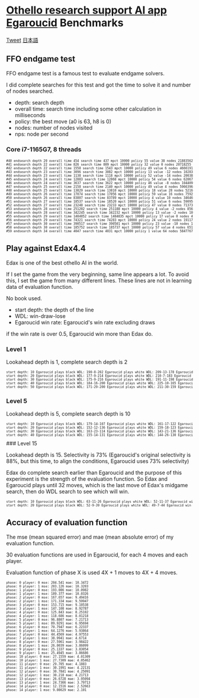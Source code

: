 # [Othello research support AI app Egaroucid](https://www.egaroucid-app.nyanyan.dev/) Benchmarks

<a href="https://twitter.com/share?ref_src=twsrc%5Etfw" class="twitter-share-button" data-text="Othello research support AI app Egaroucid" data-url="https://www.egaroucid-app.nyanyan.dev/" data-hashtags="egaroucid" data-related="takuto_yamana,Nyanyan_Cube" data-show-count="false">Tweet</a><script async src="https://platform.twitter.com/widgets.js" charset="utf-8"></script> <a href=./../ja/>日本語</a>

## FFO endgame test

FFO endgame test is a famous test to evaluate endgame solvers.

I did complete searches for this test and got the time to solve it and number of nodes searched.

* depth: search depth
* overall time: search time including some other calculation in milliseconds
* policy: the best move (a0 is 63, h8 is 0)
* nodes: number of nodes visited
* nps: node per second

### Core i7-1165G7, 8 threads

<div style="font-size:60%"><pre>#40 endsearch depth 20 overall time 454 search time 437 mpct 10000 policy 55 value 38 nodes 21883562 nps 50076800
#41 endsearch depth 22 overall time 826 search time 809 mpct 10000 policy 32 value 0 nodes 20718255 nps 25609709
#42 endsearch depth 22 overall time 1558 search time 1543 mpct 10000 policy 49 value 6 nodes 46661916 nps 30241034
#43 endsearch depth 23 overall time 3096 search time 3082 mpct 10000 policy 13 value -12 nodes 102837142 nps 33367015
#44 endsearch depth 23 overall time 1138 search time 1118 mpct 10000 policy 52 value -14 nodes 20038331 nps 17923372
#45 endsearch depth 24 overall time 12883 search time 12868 mpct 10000 policy 54 value 6 nodes 620671228 nps 48233698
#46 endsearch depth 24 overall time 3637 search time 3622 mpct 10000 policy 46 value -8 nodes 104409194 nps 28826392
#47 endsearch depth 25 overall time 2158 search time 2140 mpct 10000 policy 49 value 4 nodes 59663965 nps 27880357
#48 endsearch depth 25 overall time 13829 search time 13810 mpct 10000 policy 18 value 28 nodes 521653685 nps 37773619
#49 endsearch depth 26 overall time 17074 search time 17056 mpct 10000 policy 59 value 16 nodes 759255959 nps 44515476
#50 endsearch depth 26 overall time 83807 search time 83789 mpct 10000 policy 4 value 10 nodes 3464616181 nps 41349296
#51 endsearch depth 27 overall time 18537 search time 18520 mpct 10000 policy 51 value 6 nodes 590955123 nps 31909023
#52 endsearch depth 27 overall time 23248 search time 23233 mpct 10000 policy 47 value 0 nodes 713734705 nps 30720729
#53 endsearch depth 28 overall time 251202 search time 251188 mpct 10000 policy 4 value -2 nodes 8562663481 nps 34088664
#54 endsearch depth 28 overall time 342245 search time 342232 mpct 10000 policy 13 value -2 nodes 10929039954 nps 31934593
#55 endsearch depth 29 overall time 1484852 search time 1484835 mpct 10000 policy 17 value 0 nodes 41169384044 nps 27726571
#56 endsearch depth 29 overall time 74321 search time 74283 mpct 10000 policy 24 value 2 nodes 1911766004 nps 25736251
#57 endsearch depth 30 overall time 390517 search time 390501 mpct 10000 policy 23 value -10 nodes 11861268107 nps 30374488
#58 endsearch depth 30 overall time 185752 search time 185737 mpct 10000 policy 57 value 4 nodes 6519574712 nps 35101109
#59 endsearch depth 34 overall time 4047 search time 4031 mpct 10000 policy 1 value 64 nodes 58477674 nps 14506989</pre></div>


## Play against Edax4.4

Edax is one of the best othello AI in the world.

If I set the game from the very beginning, same line appears a lot. To avoid this, I set the game from many different lines. These lines are not in learning data of evaluation function.

No book used.

* start depth: the depth of the line
* WDL: win-draw-lose
* Egaroucid win rate: Egaroucid's win rate excluding draws

if the win rate is over 0.5, Egaroucid win more than Edax do.

### Level 1

Lookahead depth is 1, complete search depth is 2

<div style="font-size:60%"><pre>start depth: 10 Egaroucid plays black WDL: 190-8-202 Egaroucid plays white WDL: 209-13-178 Egaroucid win rate: 0.5121951219512195 
start depth: 20 Egaroucid plays black WDL: 177-9-214 Egaroucid plays white WDL: 210-7-183 Egaroucid win rate: 0.49362244897959184 
start depth: 30 Egaroucid plays black WDL: 175-9-216 Egaroucid plays white WDL: 191-11-198 Egaroucid win rate: 0.46923076923076923
start depth: 40 Egaroucid plays black WDL: 184-16-200 Egaroucid plays white WDL: 225-10-165 Egaroucid win rate: 0.5284237726098191
start depth: 50 Egaroucid plays black WDL: 171-29-200 Egaroucid plays white WDL: 211-30-159 Egaroucid win rate: 0.5155195681511471</pre></div>

### Level 5

Lookahead depth is 5, complete search depth is 10

<div style="font-size:60%"><pre>start depth: 10 Egaroucid plays black WDL: 179-14-107 Egaroucid plays white WDL: 161-17-122 Egaroucid win rate: 0.5975395430579965
start depth: 20 Egaroucid plays black WDL: 152-12-136 Egaroucid plays white WDL: 159-18-123 Egaroucid win rate: 0.5456140350877193
start depth: 30 Egaroucid plays black WDL: 163-23-114 Egaroucid plays white WDL: 143-21-136 Egaroucid win rate: 0.5503597122302158
start depth: 40 Egaroucid plays black WDL: 155-14-131 Egaroucid plays white WDL: 144-26-130 Egaroucid win rate: 0.5339285714285714</pre></div>
### Level 15

Lookahead depth is 15. Selectivity is 73% (Egaroucid's original selectivity is 88%, but this time, to align the conditions, Egaroucid uses 73% selectivity)

Edax do complete search earlier than Egaroucid and the purpose of this experiment is the strength of the evaluation function. So Edax and Egaroucid plays until 32 moves, which is the last move of Edax's midgame search, then do WDL search to see which will win.

<div style="font-size:60%"><pre>start depth: 10 Egaroucid plays black WDL: 63-11-26 Egaroucid plays white WDL: 52-11-37 Egaroucid win rate: 0.6460674157303371
start depth: 20 Egaroucid plays black WDL: 52-9-39 Egaroucid plays white WDL: 49-7-44 Egaroucid win rate: 0.5489130434782609</pre></div>

## Accuracy of evaluation function

The mse (mean squared error) and mae (mean absolute error) of my evaluation function.

30 evaluation functions are used in Egaroucid, for each 4 moves and each player.

Evaluation function of phase X is used 4X + 1 moves to 4X + 4 moves.

<div style="font-size:60%"><pre>phase: 0 player: 0 mse: 204.541 mae: 10.3472
phase: 0 player: 1 mse: 203.126 mae: 10.3203
phase: 1 player: 0 mse: 193.086 mae: 10.0982
phase: 1 player: 1 mse: 189.377 mae: 10.0326
phase: 2 player: 0 mse: 167.657 mae: 9.49416
phase: 2 player: 1 mse: 171.334 mae: 9.59947
phase: 3 player: 0 mse: 153.715 mae: 9.10538
phase: 3 player: 1 mse: 147.108 mae: 8.92787
phase: 4 player: 0 mse: 125.843 mae: 8.25102
phase: 4 player: 1 mse: 118.686 mae: 8.01218
phase: 5 player: 0 mse: 96.8807 mae: 7.21713
phase: 5 player: 1 mse: 89.9291 mae: 6.95694
phase: 6 player: 0 mse: 70.7947 mae: 6.22337
phase: 6 player: 1 mse: 64.1276 mae: 5.93864
phase: 7 player: 0 mse: 44.4569 mae: 4.97553
phase: 7 player: 1 mse: 38.9941 mae: 4.6714
phase: 8 player: 0 mse: 27.5961 mae: 3.98422
phase: 8 player: 1 mse: 26.0039 mae: 3.86099
phase: 9 player: 0 mse: 25.1337 mae: 3.83054
phase: 9 player: 1 mse: 25.4945 mae: 3.86686
phase: 10 player: 0 mse: 27.1559 mae: 4.01309
phase: 10 player: 1 mse: 27.7309 mae: 4.05462
phase: 11 player: 0 mse: 29.705 mae: 4.1883
phase: 11 player: 1 mse: 30.1991 mae: 4.22131
phase: 12 player: 0 mse: 30.7841 mae: 4.25091
phase: 12 player: 1 mse: 30.218 mae: 4.21713
phase: 13 player: 0 mse: 26.6728 mae: 3.95094
phase: 13 player: 1 mse: 24.7366 mae: 3.79713
phase: 14 player: 0 mse: 12.1516 mae: 2.52663
phase: 14 player: 1 mse: 9.08629 mae: 2.101</pre></div>
